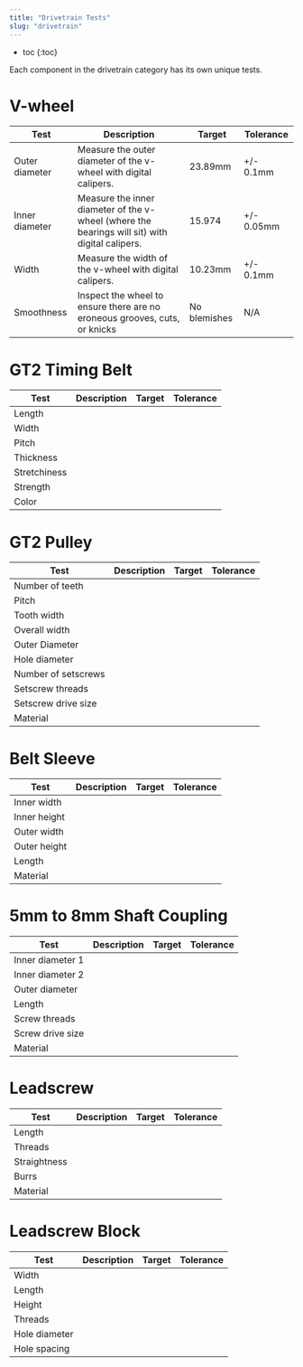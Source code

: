 ```yaml
---
title: "Drivetrain Tests"
slug: "drivetrain"
---
```


* toc
{:toc}

Each component in the drivetrain category has its own unique tests.

# V-wheel

|Test         |Description  |Target       |Tolerance    |
|-------------|-------------|-------------|-------------|
|Outer diameter|Measure the outer diameter of the v-wheel with digital calipers.|23.89mm|+/- 0.1mm
|Inner diameter|Measure the inner diameter of the v-wheel (where the bearings will sit) with digital calipers.|15.974|+/- 0.05mm
|Width        |Measure the width of the v-wheel with digital calipers.|10.23mm|+/- 0.1mm
|Smoothness   |Inspect the wheel to ensure there are no eroneous grooves, cuts, or knicks|No blemishes|N/A

# GT2 Timing Belt

|Test         |Description  |Target       |Tolerance    |
|-------------|-------------|-------------|-------------|
|Length       |||
|Width        |||
|Pitch        |||
|Thickness    |||
|Stretchiness |||
|Strength     |||
|Color        |||

# GT2 Pulley

|Test         |Description  |Target       |Tolerance    |
|-------------|-------------|-------------|-------------|
|Number of teeth|||
|Pitch        |||
|Tooth width  |||
|Overall width|||
|Outer Diameter|||
|Hole diameter|||
|Number of setscrews|||
|Setscrew threads|||
|Setscrew drive size|||
|Material     |||

# Belt Sleeve

|Test         |Description  |Target       |Tolerance    |
|-------------|-------------|-------------|-------------|
|Inner width  |||
|Inner height |||
|Outer width  |||
|Outer height |||
|Length       |||
|Material     |||

# 5mm to 8mm Shaft Coupling

|Test         |Description  |Target       |Tolerance    |
|-------------|-------------|-------------|-------------|
|Inner diameter 1|||
|Inner diameter 2|||
|Outer diameter|||
|Length       |||
|Screw threads|||
|Screw drive size|||
|Material     |||

# Leadscrew

|Test         |Description  |Target       |Tolerance    |
|-------------|-------------|-------------|-------------|
|Length       |||
|Threads      |||
|Straightness |||
|Burrs        |||
|Material     |||

# Leadscrew Block

|Test         |Description  |Target       |Tolerance    |
|-------------|-------------|-------------|-------------|
|Width        |||
|Length       |||
|Height       |||
|Threads      |||
|Hole diameter|||
|Hole spacing |||
